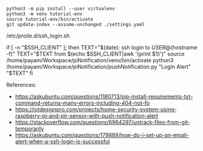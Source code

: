 

```
python3 -m pip install --user virtualenv
python3 -m venv tutorial-env
source tutorial-env/bin/activate
git update-index --assume-unchanged ./settings.yaml
```

/etc/proile.d/ssh_login.sh

if [ -n "$SSH_CLIENT" ]; then
    TEXT="$(date): ssh login to ${USER}@$(hostname -f)"
    TEXT="$TEXT from $(echo $SSH_CLIENT|awk '{print $1}')"
    source /home/payam/Workspace/piNotification/venv/bin/activate
    python3 /home/payam/Workspace/piNotification/pushNotification.py "Login Alert" "$TEXT"
fi



References:
- https://askubuntu.com/questions/1180713/pip-install-requirements-txt-command-returns-many-errors-including-404-not-fo
- https://iotdesignpro.com/projects/home-security-system-using-raspberry-pi-and-pir-sensor-with-push-notification-alert
- https://stackoverflow.com/questions/6964297/untrack-files-from-git-temporarily
- https://askubuntu.com/questions/179889/how-do-i-set-up-an-email-alert-when-a-ssh-login-is-successful